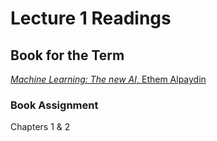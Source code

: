 # Lecture 1 Readings

## Book for the Term
[*Machine Learning: The new AI*, Ethem Alpaydin](https://www.amazon.com/Machine-Learning-Press-Essential-Knowledge/dp/0262529513)

### Book Assignment
Chapters 1 & 2



